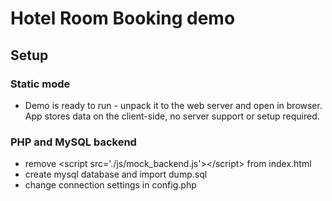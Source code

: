 # Hotel Room Booking demo

## Setup

### Static mode

 - Demo is ready to run - unpack it to the web server and open in browser. App stores data on the client-side, no server support or setup required.
 
### PHP and MySQL backend 
 - remove  &lt;script src='./js/mock_backend.js'&gt;&lt;/script&gt; from index.html
 - create mysql database and import dump.sql
 - change connection settings in config.php